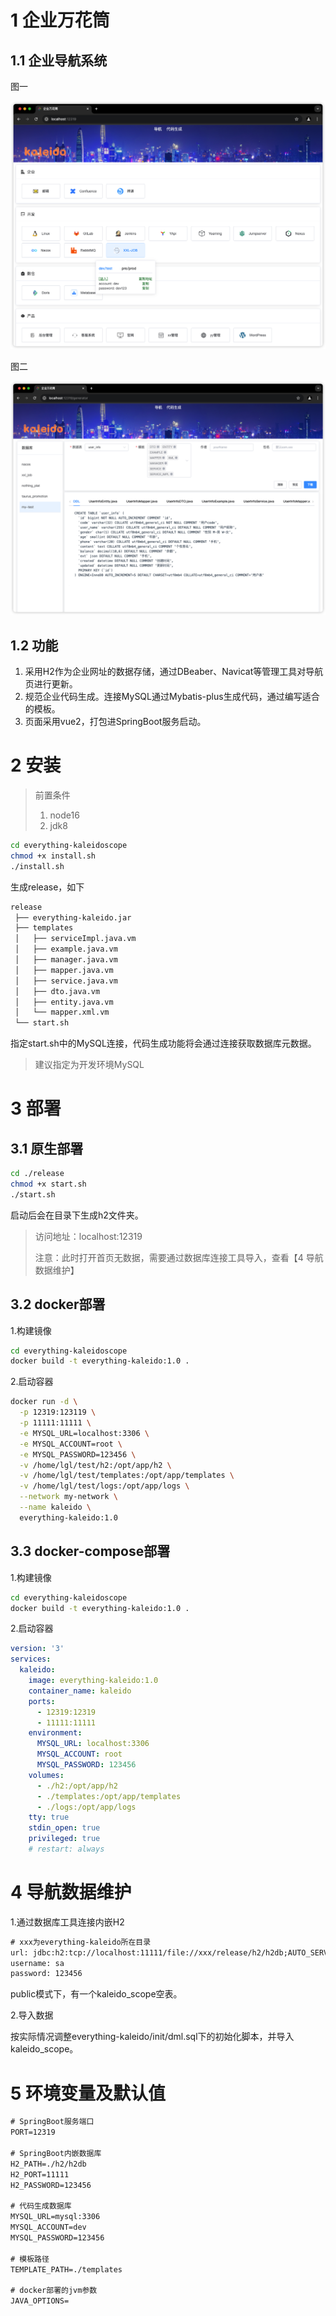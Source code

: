 # 1 企业万花筒

## 1.1 企业导航系统

图一

![image.png](./.md/image-2.png)

图二

![image.png](./.md/image-3.png)

## 1.2 功能

1. 采用H2作为企业网址的数据存储，通过DBeaber、Navicat等管理工具对导航页进行更新。
2. 规范企业代码生成。连接MySQL通过Mybatis-plus生成代码，通过编写适合的模板。
3. 页面采用vue2，打包进SpringBoot服务启动。

# 2 安装

> 前置条件
> 1. node16
> 2. jdk8

```bash
cd everything-kaleidoscope
chmod +x install.sh
./install.sh
```
生成release，如下
```txt
release
 ├── everything-kaleido.jar
 ├── templates
 │   ├── serviceImpl.java.vm
 │   ├── example.java.vm
 │   ├── manager.java.vm
 │   ├── mapper.java.vm
 │   ├── service.java.vm
 │   ├── dto.java.vm
 │   ├── entity.java.vm
 │   └── mapper.xml.vm
 └── start.sh
```

指定start.sh中的MySQL连接，代码生成功能将会通过连接获取数据库元数据。

> 建议指定为开发环境MySQL

# 3 部署

## 3.1 原生部署

```bash
cd ./release
chmod +x start.sh
./start.sh
```

启动后会在目录下生成h2文件夹。

> 访问地址：localhost:12319
> 
> 注意：此时打开首页无数据，需要通过数据库连接工具导入，查看【4 导航数据维护】

## 3.2 docker部署

1.构建镜像
```bash
cd everything-kaleidoscope
docker build -t everything-kaleido:1.0 .
```

2.启动容器
```bash
docker run -d \
  -p 12319:123119 \
  -p 11111:11111 \
  -e MYSQL_URL=localhost:3306 \
  -e MYSQL_ACCOUNT=root \
  -e MYSQL_PASSWORD=123456 \
  -v /home/lgl/test/h2:/opt/app/h2 \
  -v /home/lgl/test/templates:/opt/app/templates \
  -v /home/lgl/test/logs:/opt/app/logs \
  --network my-network \
  --name kaleido \
  everything-kaleido:1.0
```

## 3.3 docker-compose部署

1.构建镜像
```bash
cd everything-kaleidoscope
docker build -t everything-kaleido:1.0 .
```

2.启动容器
```yaml
version: '3'
services:
  kaleido:
    image: everything-kaleido:1.0
    container_name: kaleido
    ports:
      - 12319:12319
      - 11111:11111
    environment:
      MYSQL_URL: localhost:3306
      MYSQL_ACCOUNT: root
      MYSQL_PASSWORD: 123456
    volumes:
      - ./h2:/opt/app/h2
      - ./templates:/opt/app/templates
      - ./logs:/opt/app/logs
    tty: true
    stdin_open: true
    privileged: true
    # restart: always
```

# 4 导航数据维护

1.通过数据库工具连接内嵌H2
```txt
# xxx为everything-kaleido所在目录
url: jdbc:h2:tcp://localhost:11111/file://xxx/release/h2/h2db;AUTO_SERVER=TRUE;AUTO_RECONNECT=TRUE;MODE=MySQL;DATABASE_TO_LOWER=TRUE
username: sa
password: 123456
```
public模式下，有一个kaleido_scope空表。

2.导入数据

按实际情况调整everything-kaleido/init/dml.sql下的初始化脚本，并导入kaleido_scope。

# 5 环境变量及默认值

```txt
# SpringBoot服务端口
PORT=12319

# SpringBoot内嵌数据库
H2_PATH=./h2/h2db
H2_PORT=11111
H2_PASSWORD=123456

# 代码生成数据库
MYSQL_URL=mysql:3306
MYSQL_ACCOUNT=dev
MYSQL_PASSWORD=123456

# 模板路径
TEMPLATE_PATH=./templates

# docker部署的jvm参数
JAVA_OPTIONS=
```

